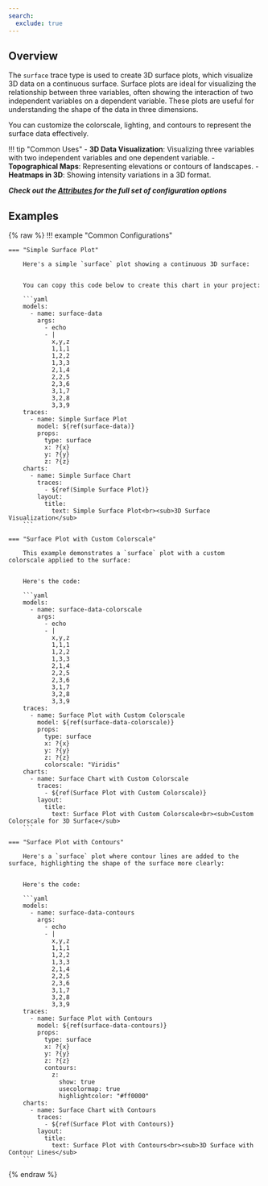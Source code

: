 ```yaml
---
search:
  exclude: true
---
```

<!--start-->
## Overview

The `surface` trace type is used to create 3D surface plots, which visualize 3D data on a continuous surface. Surface plots are ideal for visualizing the relationship between three variables, often showing the interaction of two independent variables on a dependent variable. These plots are useful for understanding the shape of the data in three dimensions.

You can customize the colorscale, lighting, and contours to represent the surface data effectively.

!!! tip "Common Uses"
    - **3D Data Visualization**: Visualizing three variables with two independent variables and one dependent variable.
    - **Topographical Maps**: Representing elevations or contours of landscapes.
    - **Heatmaps in 3D**: Showing intensity variations in a 3D format.

_**Check out the [Attributes](../configuration/Trace/Props/Surface/#attributes) for the full set of configuration options**_

## Examples

{% raw %}
!!! example "Common Configurations"

    === "Simple Surface Plot"

        Here's a simple `surface` plot showing a continuous 3D surface:


        You can copy this code below to create this chart in your project:

        ```yaml
        models:
          - name: surface-data
            args:
              - echo
              - |
                x,y,z
                1,1,1
                1,2,2
                1,3,3
                2,1,4
                2,2,5
                2,3,6
                3,1,7
                3,2,8
                3,3,9
        traces:
          - name: Simple Surface Plot
            model: ${ref(surface-data)}
            props:
              type: surface
              x: ?{x}
              y: ?{y}
              z: ?{z}
        charts:
          - name: Simple Surface Chart
            traces:
              - ${ref(Simple Surface Plot)}
            layout:
              title:
                text: Simple Surface Plot<br><sub>3D Surface Visualization</sub>
        ```

    === "Surface Plot with Custom Colorscale"

        This example demonstrates a `surface` plot with a custom colorscale applied to the surface:


        Here's the code:

        ```yaml
        models:
          - name: surface-data-colorscale
            args:
              - echo
              - |
                x,y,z
                1,1,1
                1,2,2
                1,3,3
                2,1,4
                2,2,5
                2,3,6
                3,1,7
                3,2,8
                3,3,9
        traces:
          - name: Surface Plot with Custom Colorscale
            model: ${ref(surface-data-colorscale)}
            props:
              type: surface
              x: ?{x}
              y: ?{y}
              z: ?{z}
              colorscale: "Viridis"
        charts:
          - name: Surface Chart with Custom Colorscale
            traces:
              - ${ref(Surface Plot with Custom Colorscale)}
            layout:
              title:
                text: Surface Plot with Custom Colorscale<br><sub>Custom Colorscale for 3D Surface</sub>
        ```

    === "Surface Plot with Contours"

        Here's a `surface` plot where contour lines are added to the surface, highlighting the shape of the surface more clearly:


        Here's the code:

        ```yaml
        models:
          - name: surface-data-contours
            args:
              - echo
              - |
                x,y,z
                1,1,1
                1,2,2
                1,3,3
                2,1,4
                2,2,5
                2,3,6
                3,1,7
                3,2,8
                3,3,9
        traces:
          - name: Surface Plot with Contours
            model: ${ref(surface-data-contours)}
            props:
              type: surface
              x: ?{x}
              y: ?{y}
              z: ?{z}
              contours:
                z:
                  show: true
                  usecolormap: true
                  highlightcolor: "#ff0000"
        charts:
          - name: Surface Chart with Contours
            traces:
              - ${ref(Surface Plot with Contours)}
            layout:
              title:
                text: Surface Plot with Contours<br><sub>3D Surface with Contour Lines</sub>
        ```

{% endraw %}
<!--end-->